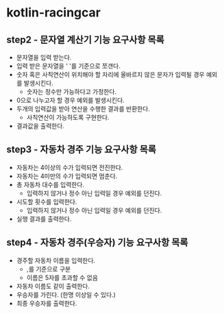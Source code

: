 # kotlin-racingcar

## step2 - 문자열 계산기 기능 요구사항 목록
- 문자열을 입력 받는다.
- 입력 받은 문자열을 ' '를 기준으로 쪼갠다.
- 숫자 혹은 사칙연산이 위치해야 할 자리에 올바르지 않은 문자가 입력될 경우 예외를 발생시킨다.
  - 숫자는 정수만 가능하다고 가정한다.
- 0으로 나누고자 할 경우 예외를 발생시킨다.
- 두개의 입력값을 받아 연산을 수행한 결과를 반환한다.
  - 사칙연산이 가능하도록 구현한다.
- 결과값을 출력한다.

## step3 - 자동차 경주 기능 요구사항 목록
- 자동차는 4이상의 수가 입력되면 전진한다.
- 자동차는 4미만의 수가 입력되면 멈춘다.
- 총 자동차 대수를 입력한다.
  - 입력하지 않거나 정수 아닌 입력일 경우 예외를 던진다. 
- 시도할 횟수를 입력한다.
  - 입력하지 않거나 정수 아닌 입력일 경우 예외를 던진다.
- 실행 결과를 출력한다.

## step4 - 자동차 경주(우승자) 기능 요구사항 목록
- 경주할 자동차 이름을 입력한다.
  - ,를 기준으로 구분
  - 이름은 5자를 초과할 수 없음
- 자동차 이름도 같이 출력한다.
- 우승자를 가린다. (한명 이상일 수 있다.)
- 최종 우승자를 출력한다.
